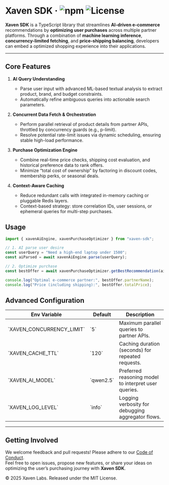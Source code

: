 # Xaven SDK &middot; ![npm](https://img.shields.io/badge/npm-1.0.0-blue) ![License](https://img.shields.io/badge/license-MIT-green)

**Xaven SDK** is a TypeScript library that streamlines **AI-driven e-commerce** recommendations by **optimizing user purchases** across multiple partner platforms. Through a combination of **machine learning inference**, **concurrency-limited fetching**, and **price-shipping balancing**, developers can embed a optimized shopping experience into their applications.

---

## Core Features

1. **AI Query Understanding**  
   - Parse user input with advanced ML-based textual analysis to extract product, brand, and budget constraints.  
   - Automatically refine ambiguous queries into actionable search parameters.

2. **Concurrent Data Fetch & Orchestration**  
   - Perform parallel retrieval of product details from partner APIs, throttled by concurrency guards (e.g., p-limit).  
   - Resolve potential rate-limit issues via dynamic scheduling, ensuring stable high-load performance.

3. **Purchase Optimization Engine**  
   - Combine real-time price checks, shipping cost evaluation, and historical preference data to rank offers.  
   - Minimize “total cost of ownership” by factoring in discount codes, membership perks, or seasonal deals.

4. **Context-Aware Caching**  
   - Reduce redundant calls with integrated in-memory caching or pluggable Redis layers.  
   - Context-based strategy: store correlation IDs, user sessions, or ephemeral queries for multi-step purchases.
   

## Usage

```ts
import { xavenAiEngine, xavenPurchaseOptimizer } from "xaven-sdk";

// 1. AI parse user desire
const userQuery = "Need a high-end laptop under 1500";
const aiParsed = await xavenAiEngine.parse(userQuery);

// 2. Optimize purchase
const bestOffer = await xavenPurchaseOptimizer.getBestRecommendation(aiParsed);

console.log("Optimal e-commerce partner:", bestOffer.partnerName);
console.log("Price (including shipping):", bestOffer.totalPrice);
```

## Advanced Configuration

| Env Variable                    | Default  | Description                                           |
|--------------------------------|----------|-------------------------------------------------------|
| \`XAVEN_CONCURRENCY_LIMIT\`    | \`5\`      | Maximum parallel queries to partner APIs.             |
| \`XAVEN_CACHE_TTL\`            | \`120\`    | Caching duration (seconds) for repeated requests.     |
| \`XAVEN_AI_MODEL\`             | \`qwen2.5\` | Preferred reasoning model to interpret user queries.  |
| \`XAVEN_LOG_LEVEL\`            | \`info\`   | Logging verbosity for debugging aggregator flows.     |

---

## Getting Involved

We welcome feedback and pull requests! Please adhere to our [Code of Conduct](./CODE_OF_CONDUCT.md).  
Feel free to open issues, propose new features, or share your ideas on optimizing the user’s purchasing journey with **Xaven SDK**.

© 2025 Xaven Labs. Released under the MIT License.
